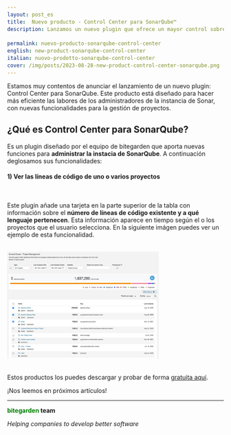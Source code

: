 ```yaml
---
layout: post_es
title:  Nuevo producto - Control Center para SonarQube™
description: Lanzamos un nuevo plugin que ofrece un mayor control sobre SonarQube para los administradores

permalink: nuevo-producto-sonarqube-control-center
english: new-product-sonarqube-control-center
italian: nuovo-prodotto-sonarqube-control-center
cover: /img/posts/2023-08-28-new-product-control-center-sonarqube.png
---
```


Estamos muy contentos de anunciar el lanzamiento de un nuevo plugin: Control Center para SonarQube. Este producto está diseñado para hacer más eficiente las labores de los administradores de la instancia de Sonar, con nuevas funcionalidades para la gestión de proyectos.

<h2>¿Qué es Control Center para SonarQube?</h2>

Es un plugin diseñado por el equipo de bitegarden que aporta nuevas funciones para **administrar la instacia de SonarQube**. A continuación deglosamos sus funcionalidades: 
<br>

#### 1) Ver las líneas de código de uno o varios proyectos
<br>

Este plugin añade una tarjeta en la parte superior de la tabla con información sobre el **número de líneas de código existente y a qué lenguaje pertenecen**. Esta información aparece en tiempo según el o los proyectos que el usuario selecciona. En la siguiente imágen puedes ver un ejemplo de esta funcionalidad. 

<br/>
<img src="/img/sonarqube-control-center/control-center-project-management.png" width="70%" alt="RATING PULL REQUEST">
<br/>
<br/>

Estos productos los puedes descargar y probar de forma [gratuita aquí](https://www.bitegarden.com/es/products/).

¡Nos leemos en próximos artículos!

---
**<span style="color: green">bitegarden</span> team**

_Helping companies to develop better software_
